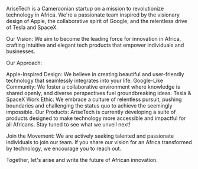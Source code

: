 AriseTech is a Cameroonian startup on a mission to revolutionize technology in Africa. We're a passionate team inspired by the visionary design of Apple, the collaborative spirit of Google, and the relentless drive of Tesla and SpaceX.

Our Vision: We aim to become the leading force for innovation in Africa, crafting intuitive and elegant tech products that empower individuals and businesses.

Our Approach:

Apple-Inspired Design: We believe in creating beautiful and user-friendly technology that seamlessly integrates into your life.
Google-Like Community: We foster a collaborative environment where knowledge is shared openly, and diverse perspectives fuel groundbreaking ideas.
Tesla & SpaceX Work Ethic: We embrace a culture of relentless pursuit, pushing boundaries and challenging the status quo to achieve the seemingly impossible.
Our Products: AriseTech is currently developing a suite of products designed to make technology more accessible and impactful for all Africans. Stay tuned to see what we unveil next!

Join the Movement: We are actively seeking talented and passionate individuals to join our team. If you share our vision for an Africa transformed by technology, we encourage you to reach out.

Together, let's arise and write the future of African innovation.
